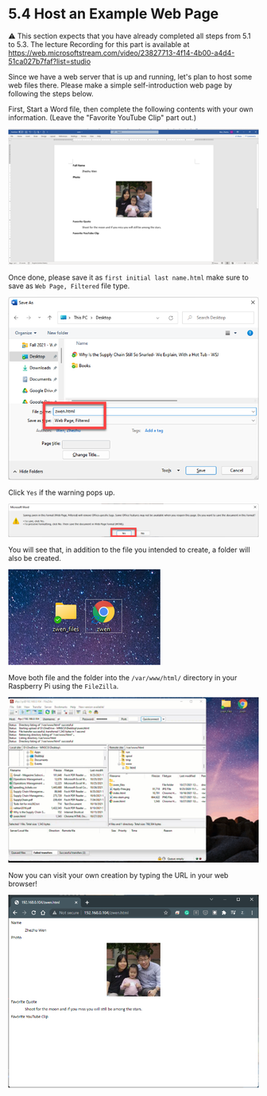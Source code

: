 # 5.4 Host an Example Web Page

:warning: This section expects that you have already completed all steps from 5.1 to 5.3. The lecture Recording for this part is available at https://web.microsoftstream.com/video/23827713-4f14-4b00-a4d4-51ca027b7faf?list=studio



Since we have a web server that is up and running, let's plan to host some web files there. Please make a simple self-introduction web page by following the steps below. 

First, Start a Word file, then complete the following contents with your own information. (Leave the "Favorite YouTube Clip" part out.)

![image-20211027121908738](images/image-20211027121908738.png)



Once done, please save it as `first initial last name.html` make sure to save as `Web Page, Filtered` file type. 

![image-20211027121702286](images/image-20211027121702286.png)

Click `Yes` if the warning pops up. 

![image-20211027121805880](images/image-20211027121805880.png)

You will see that, in addition to the file you intended to create, a folder will also be created. 

![image-20211027122208841](images/image-20211027122208841.png)

Move both file and the folder into the `/var/www/html/` directory in your Raspberry Pi using the `FileZilla`. 

![86EE352F-BB29-4592-BE36-852564509E83](images/86EE352F-BB29-4592-BE36-852564509E83.GIF)



Now you can visit your own creation by typing the URL in your web browser!

![image-20211027122545984](images/image-20211027122545984.png)

